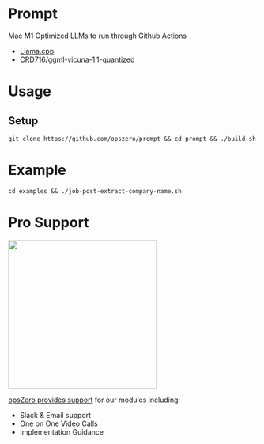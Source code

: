 # Prompt

Mac M1 Optimized LLMs to run through Github Actions

- [Llama.cpp](https://github.com/ggerganov/llama.cpp)
- [CRD716/ggml-vicuna-1.1-quantized](https://huggingface.co/CRD716/ggml-vicuna-1.1-quantized)

# Usage

## Setup

```
git clone https://github.com/opszero/prompt && cd prompt && ./build.sh
```

# Example

```
cd examples && ./job-post-extract-company-name.sh
```

# Pro Support

<a href="https://www.opszero.com"><img src="https://media.opszero.com/insights/brands/logo/2023/04/26/02/04/12/opsZero_logo.svg" width="300px"/></a>

[opsZero provides support](https://www.opszero.com) for our modules including:

- Slack & Email support
- One on One Video Calls
- Implementation Guidance
